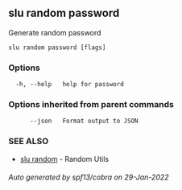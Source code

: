 ## slu random password

Generate random password

```
slu random password [flags]
```

### Options

```
  -h, --help   help for password
```

### Options inherited from parent commands

```
      --json   Format output to JSON
```

### SEE ALSO

* [slu random](slu_random.md)	 - Random Utils

###### Auto generated by spf13/cobra on 29-Jan-2022
